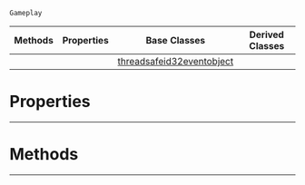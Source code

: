  `Gameplay`

|Methods|Properties|Base Classes|Derived Classes|
|---|---|---|---|
| | |[threadsafeid32eventobject](https://github.com/ArendDanielek/ZeroDocsTest/blob/master/code_reference/class_reference/threadsafeid32eventobject.markdown)| |


 #  Properties


---  
 #  Methods


---  
 
  
  
  
  
  
  
  

 
